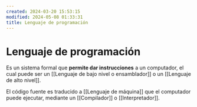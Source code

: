 ```yaml
---
created: 2024-03-20 15:53:15
modified: 2024-05-08 01:33:31
title: Lenguaje de programación
---
```


# Lenguaje de programación

Es un sistema formal que **permite dar instrucciones** a un computador, el cual puede ser un [[Lenguaje de bajo nivel o ensamblador]] o un [[Lenguaje de alto nivel]]. 

El código fuente es traducido a [[Lenguaje de máquina]] que el computador puede ejecutar, mediante un [[Compilador]] o [[Interpretador]].
